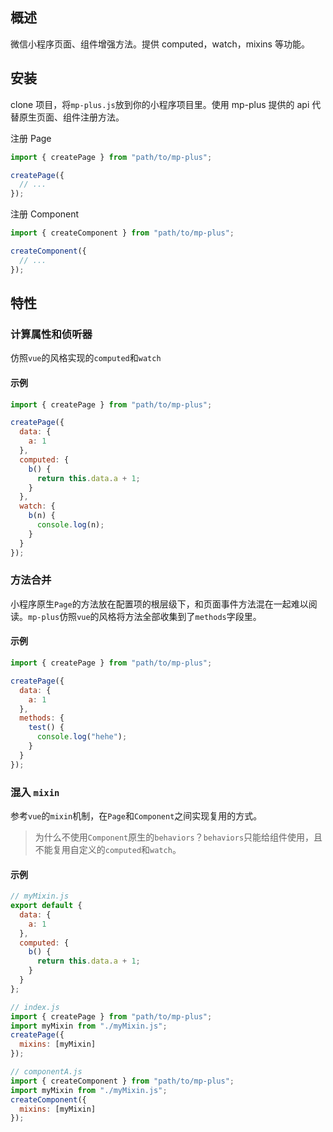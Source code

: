 ## 概述

微信小程序页面、组件增强方法。提供 computed，watch，mixins 等功能。

## 安装

clone 项目，将`mp-plus.js`放到你的小程序项目里。使用 mp-plus 提供的 api 代替原生页面、组件注册方法。

注册 Page

```js
import { createPage } from "path/to/mp-plus";

createPage({
  // ...
});
```

注册 Component

```js
import { createComponent } from "path/to/mp-plus";

createComponent({
  // ...
});
```

## 特性

### 计算属性和侦听器

仿照`vue`的风格实现的`computed`和`watch`

#### 示例

```js
import { createPage } from "path/to/mp-plus";

createPage({
  data: {
    a: 1
  },
  computed: {
    b() {
      return this.data.a + 1;
    }
  },
  watch: {
    b(n) {
      console.log(n);
    }
  }
});
```

### 方法合并

小程序原生`Page`的方法放在配置项的根层级下，和页面事件方法混在一起难以阅读。`mp-plus`仿照`vue`的风格将方法全部收集到了`methods`字段里。

#### 示例

```js
import { createPage } from "path/to/mp-plus";

createPage({
  data: {
    a: 1
  },
  methods: {
    test() {
      console.log("hehe");
    }
  }
});
```

### 混入 `mixin`

参考`vue`的`mixin`机制，在`Page`和`Component`之间实现复用的方式。

> 为什么不使用`Component`原生的`behaviors`？`behaviors`只能给组件使用，且不能复用自定义的`computed`和`watch`。

#### 示例

```js
// myMixin.js
export default {
  data: {
    a: 1
  },
  computed: {
    b() {
      return this.data.a + 1;
    }
  }
};

// index.js
import { createPage } from "path/to/mp-plus";
import myMixin from "./myMixin.js";
createPage({
  mixins: [myMixin]
});

// componentA.js
import { createComponent } from "path/to/mp-plus";
import myMixin from "./myMixin.js";
createComponent({
  mixins: [myMixin]
});
```
